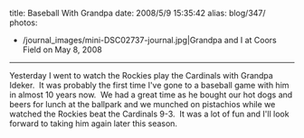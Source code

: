 title: Baseball With Grandpa
date: 2008/5/9 15:35:42
alias: blog/347/
photos:
- /journal_images/mini-DSC02737-journal.jpg|Grandpa and I at Coors Field on May 8, 2008
---
Yesterday I went to watch the Rockies play the Cardinals with Grandpa Ideker.  It was probably the first time I've gone to a baseball game with him in almost 10 years now.  We had a great time as he bought our hot dogs and beers for lunch at the ballpark and we munched on pistachios while we watched the Rockies beat the Cardinals 9-3.  It was a lot of fun and I'll look forward to taking him again later this season.